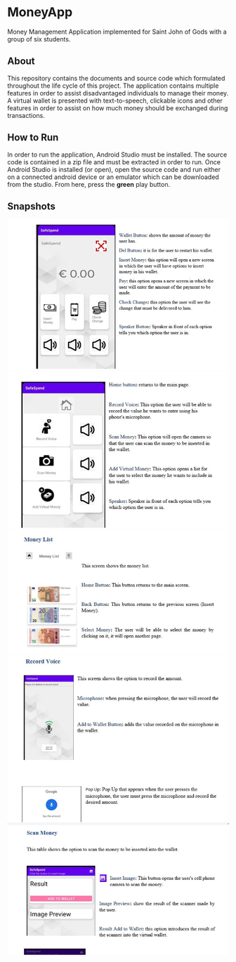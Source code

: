 # MoneyApp
Money Management Application implemented for Saint John of Gods with a group of six students. 

## About
This repository contains the documents and source code which formulated throughout the life cycle of this project. The application contains multiple features in order to assist disadvantaged individuals to manage their money. A virtual wallet is presented with text-to-speech, clickable icons and other features in order to assist on how much money should be exchanged during transactions.

## How to Run
In order to run the application, Android Studio must be installed. The source code is contained in a zip file and must be extracted in order to run. Once Android Studio is installed (or open), open the source code and run either on a connected android device or an emulator which can be downloaded from the studio. From here, press the **green** play button.

## Snapshots
![main](https://github.com/ishaanR87/MoneyApp/blob/main/Team%202%20-%20Team%20Project%20Submission/Images/Main.JPG)
![main](https://github.com/ishaanR87/MoneyApp/blob/main/Team%202%20-%20Team%20Project%20Submission/Images/Features.JPG)
![main](https://github.com/ishaanR87/MoneyApp/blob/main/Team%202%20-%20Team%20Project%20Submission/Images/MoneyList.JPG)
![main](https://github.com/ishaanR87/MoneyApp/blob/main/Team%202%20-%20Team%20Project%20Submission/Images/Record.JPG)
![main](https://github.com/ishaanR87/MoneyApp/blob/main/Team%202%20-%20Team%20Project%20Submission/Images/Scan.JPG)


